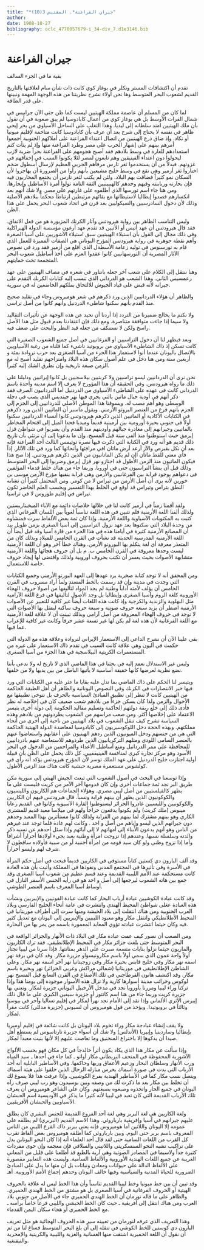 ```yaml
---
title: "*جيران الفراعنة*. المقتبس 3(10)"
author: 
date: 1908-10-27
bibliography: oclc_4770057679-i_34-div_7.d1e3146.bib
---
```




#  جيران الفراعنة 


 بقية ما في الجزء السالف 

 تقدم أن اكتشافات المستر ونكلر في بوغاز كوي كانت ذات شأن سام لعلاقتها بالتاريخ القديم لشعوب البحر المتوسط وها نحن أولاء نشرح نظريتنا من هذه الوجهة المهمة ونبينها على قدر الطاقة. 

 لما كان من المسلم أن عاصمة مملكة الهيتيين ليست كما ظن حتى الآن جرابيس في شمال الفرات الأوسط بل هي بوغاز كوي من أعمال كابادوسيا لم يبق صعوبة في أن نقول بأن ملك الهيتيين امتد سلطانه إلى ليديا. وهذا التغلب على الساحل الآسياوي من بحر إيجي ظاهر في نفسه لا يحتاج إلى شرح بعد أن عرف بأن كابادوسيا كانت متاخمة لإقليم ميونيا أو تكاد. وإذ ضاق ذرع الهيتيين من اتصال اعتداء الفراعنة على أملاكهم الجنوبية أجمعوا أمرهم بينهم على إشهار الحرب على مصر وطرد الفراعنة منها وإذ لم يتأت كتم استعدادهم للغارة في وسط بلادهم فقد أصبح هجومهم على الفراعنة بحراً ضربة لازب ليحولوا دون اعتداء الفينيقين وهم تابعون لمصر لئلا يكونوا السبب في إخفاقهم في غزوتهم. فبدلاً من أن يستخدموا ثغر تارس مرفأهم الحربي العظيم لإرسال أسطول ضخم اختاروا ثغر أزمير وهي تقع في وسط خليج مشيعين بأنهم رأوا من الضرورة أن يهاجروا لأن السكان نمو كثيراً فضاقت بهم البلاد. ولئن لم يكتب لثغر تارس أن يجتمع المحاربون فيه فإن بحارته وربابنته وفيهم وحدهم كالهيبينيين الثقة التامة تولوا أمرة الأساطيل وإبحارها. ومن هنا جاء اسم تورسها الذي أطلقوه على غارتهم على مصر. ولا شك أنهم بعد انكسارهم قصدوا إيطاليا لاستيطانها مع بقائهم مرتبطين ارتباطاً محكماً ببلادهم الأصلية وذلك لأن دخول السادرسيين والسيكوليين بعد قرن في اتحاد شعوب البحر يحمل على هذا الظن. 

 وليس التناسب الظاهر بين رواية هيرودتس وآثار الكرنك المزبورة هو من فعل الاتفاق. فقد قال هيرودتس أن عهد أتيس أو الأتيين قد تقدم عهد أرغون   مؤسسة الدولة الهيراكلية وفي ذلك مجال إلى القول بأن استيلاء الهيبتيين سبق استيلاء الآشوريين على آسيا الصغرة وأهم نقطة جوهرية في رواية هيرودتس المؤرخ اليوناني هي الصفات المميزة للعمل الذي قام به تورسنوس في توليه زعامة الأسطةل الذي أقلع من أزمير فقد ورد في نصوص   الآثار المصرية أن التورسهانيين كانوا عقدوا العزم على أخذ أساطيل شعوب البحر المتجمعة تحت حمايتهم. 

 وهنا ننتقل إلى الكلام على شعب آخر جعله بانتاور في شعره في مصاف الهيتيين على عهد رعمسيس الثاني. وهذا الشعب هو الدرداني الذي تنسب إليه كتابات الكرنك التقدم على جيرانه لأنه قبض على قياد الجيوش للالتحاق بملكهم الخاضعين له في سورية. 

 والظاهر أن هؤلاء الدردانيين الذين ورد ذكرهم في شعر هوميروس وجاء في تقليد صحيح منذ القدم بأنهم سكنوا شاطيء الدردنيل وأنهم كانوا من أصل تراسي. 

 ولا نكتم ما يخالج ضميرنا من التردد إذا أردنا أن نحيد عن هذه الوجهة عن تأثيرات التقاليد ولا سيما إذا جاءت متوافقة متناصرة. ومع ذلك فإن اعتقادنا بعدم قبول مثل هذا الأصل راسخ ولكن لا نستنكف من جعله قيد النظر والبحث على ضعف فيه. 

 وبعد فيظهر لنا أن دخول التراسيين أو الفرغانيين في أصل جميع الشعوب الصغيرة التي كانت تسكن إذ ذاك الشاطيء الآسياوي من بروبوتيد ناشيء كما قلناه من رغبة الآسياويين بالاتصال باليونان عندما أتوا لاستعمار هذا الجزء من آسيا الصغرى بعد حرب تروادة بمئة و  أربعين  سنة ومن هنا دخل في علم أصول سكان هذه البلاد وامتزاجهم تقليد أصبح له مع الزمن صبغة تاريخية وإن تطرق الشك إليه كثيراً. 

 نحن نرى أن الدردانيين ليسو تراسيين ولا كربتيين بيلاسجيين بل كانوا إيرانيين ودليلنا على ذلك ما رواه هيرودتس. وفي الحقيقة أن هذا المؤورخ لا يعرف إلا اسم مدينة واحدة باسم الدرداني كانت في عهده على الشاطيء الآسياوي من الدردنيل أما الدردانيون الصرف فقد ذكر أنهم في أودية جبال  ماتين  يالتي يجري فيها نهر جينديس الذي يصب في دجلة الوسطى وهو أهم مصب له. ويسوقنا هذا الموطن الأصلي للدردانيين إلى الجزم إلى الجزم بأنهم فرع من العنصر البروتو الأرمني. ويقول ماسبر أن الماتيين الذين ورد ذكرهم في الكتابات الأكادية أو الماتيين الذين ذكرهم هيرودوتس كانوا أنسباء الدردانيين سكنوا أولاً في جنوبي بحيرة أورومية بين أرمينية قديماً وميديا فحدا الميل إلى اقتحام المخاطر بالماتيين وجيرانهم إلى مغادرة جبالهم وأوديتهم منذ القدم وأن يضربوا في شواطئ قزل إيرمق حيث استوطنوا منذ ألفي سنة قبل المسيح. وإن ما يدعونا إلى أن نرتئي بأن تاريخ   ذلك قديم هو   أنه ورد في الكتابة التي ذكرت فيها نصرة توتيمس الثالث  أحد  الفراعنة فإنه بعد أن نكل بقبرص والآز أرعد أرض  ماتان  افي مرافئها وأنحائها كما ورد في تلك الآثار. إذاً فأي معنى للفظ  ماتان  اإن لم يكن الماتانيون من الذين ذكرهم هيرودتس. إذا صح هذا فيكون الماتيون منذ الزمن الأطول قد اجتازو نهر قزل إيرمق وضربوا إلى البحر المتوسط وذلك قبل أن ينشأ التراسيون حتى في أوروبا. وربما جاء من هناك خلط قدماء المؤلفين في دعواهم بوجود قرابة بين الفرغانيين والأرمن وهي قرابة ينفيها مؤرخ الأرمن موسى بن خورين لأنه يرى أن أصل الأرمن من تيراس لا من كومر. ومن المحتمل كثيراً أن تشابه النطق بتراس وتيراس قد أوقع في الخلط بهذا التفسير وبحسب العلم الحاضر تكون تيراس في إقليم طوروس لا في تراسيا. 

 ولقد أقمنا زمناً في أزمير كانت لنا في خلالها خلاصات دائمة مع الآباء الميخيتاريستين ولذلك ألفنا اللغة الأرمنية فلم نتبين في هذه اللغة تناسباً لغوياً بين اللسان الفرغاني الذي كتبت به المكتوبات الآسياوية واللغة الأرمنية. وإذا كان ثمة بعض الألفاظ سرت فمنشأوه من وحدة البلاد التي سكنوها بعد عهد نزول التراسيين إلى آسيا الصغرى بزمن طويل بيد أن المصانع الأرمنية كثيرة في أيامنا هذه في هذا الجزء من قارة آسيا وقد قيل أيضاً أن اللغة الأرمنية المدرسية الحديثة قد نشأت في القرن الخامس للميلاد وبذلك كان من المتعذر معرفة أي لغة يتكلم بها البوروتو الأرمن. وهناك خطأ آخر وهو أن اللغة الأرمنية ليست وحدها معروفة في القرن الخامس ب. م بل أن حروف هجائها واللغة الأرمنية متشابهة الأصوات بحيث يعسر أن تكتب بحروف أوروبية ولذلك واقتضى لها إيجاد حروف خاصة للاستعمال. 

 ومن المحقق أنه لا توجد كتابة صخرية يرد عهدها إلى العهد البورتو الأرمني وجميع الكتابات التي وجدت في مدينة وإن قد رسمت بالخط المسند ولما أراد مسروب في القرن الخامس أن يؤلف لأمته آداباً وطنية لم يجد المواد لتأليفها من أصولا حروف الهجاء الأوروبية كلغة الروم وآسيا الصغرى وإيطاليا بل وجد الأصول لتأليفها في فرع اللغة الآرامية مثل البهلوية والزندية والكرجية وإذ كانت هذه اللغات أيضاً غير كافية للتعبير عن الأصوات الأرمنية اضطر أن يزيد  سبعة  حروف صوتية و  سبعة  حروف ساكنة ليمثل بها   الأصوات التي لا توجد في حروف الهجاء المعروفة من أصل آرامي وبذلك تبينت أن لا علاقة للغة الأرمنية مع اللغة الفرغانية لأن هذه لغة لم يكن لها غير  تسعة  عشر  حرفاً وكانت غير كافية للإعراب عما فيها. 

 بقي علينا الآن أن نشرح الداعي إلى الاستعمار الإيراني لتروادة وعلاقة هذه مع   الدولة التي حكمت في أليون وهي علاقة كانت السبب في تقدم ذاك الاستعمار على غيره من المستعمرات الكريتية البيلاسجية في هذا الجزء من آسيا الصغرى. 

 وليس غير الاستدلال نعمد إليه في بحثنا في هذا الماضي الذي لا تاريخ له ولا ندعي بأننا نضع نظرية لعرضها كأنها حقيقة أساسية لا يأتيها الباطل من بين يديها ولا من خلفها. 

 ويتيسر لنا الحكم على ذاك الماضي بما تدل عليه بقايا ما عثر عليه من الكتابات التي ورد فيها خبر الانتصارات في الكرنك وفي النصوص اليونانية والظاهر أن أهل الطبقة الحاكمة من الهيتيين كانت لا تنظر إلى تطبيق المبادئ السياسية بالحرف بل تتوخى تطبيقها مع الأحوال والزمن ولذا كان يسكن جزءاً من بلادهم شعب ضعيف كان في إخلاصه له نظر فأدى ذلك إلى خلع ربقة دولتهم الحاكمة وتسليم مقاليد الحكومة إلى دولة أخرى يتيسر الاعتماد على إخلاصها أكثر. ومن صعب مراسهم من الشعوب يطردونهم من بلادهم وهذه السياسة تشرح كيف تنقل الشعوب في بلاد الهيتيين من ناحية إلى أخرى من أنحاء مملكتهم. وبهذه الحجة دخل اللوكوسيريون إلى كابادوسيا لمعاضدة الدولة الهيتية الحاكمة التي هي من جنسهم ودخل الميونيون الذين ردهم الهيتيون على أعقابهم واستعاضوا عنهم بالعنصر السامي اللودي ومثلهم التركريانيون الذين طردوهم للاستعاضة عنهم بادردانيين للمحافظة على ممر الدردانيل ومنع أساطيل الأعداء والمزاحمين من الدخول في البحر الأسود وهو مركز تجارة كبرى لمنافسة الفينيقفيين. كل ذلك يحمل على الظن بأن قبيلة أولية اجتازت خليج الدردنيل على عهد الملك توسر لأن المؤرخ هيرودتس يؤكد أنه رأى في كولشوس مستعمرة مصرية حبشية كانت هناك منذ الزمن الأطول. 

 وإذا توسعنا في البحث في أصول الشعوب التي تبعث الجيش الهيتي إلى سورية مكن طريق البر نجد ثمة جماعات أخرى وإن كان قدومها آخر الآمر من كريت فليست على ما يظهر كالفيلستيين من أصل ليبي مصري. وهؤلاء الجماعات هم الكاريون والليسيون   والكوكونيون الذين يظهر أن بينهم قرابة ونسباً. قال هيرودتس فيهم أن الكاريين والكوكونيين والليسيين غادروا الجزائر ليستوطنوا القارة الآسيوية وكانوا في القديم رعايا مينوس (ملك كريت) ولم يكونوا يدفعون خراجاً ولهم في ميلاسا معبد قديم للمشتري الكاري وهو بينهم مشترك لما بينهم من القرابة ولذلك كانوا مستأثرين بهذا المعبد وحدهم دون جيرانهم الذين ليسو وإياهم من أصل و  احد  . وكانت لهم عادة قلما توجد عند غيرهم من الناس وهو أنهم يدعون الأبناء إلى أمهاتهم لا إلى آبائهم وإذا سئل أحدهم عن نسبه ذكر والدته وسلسلة نسبها. وعندهم إذا تزوجت امرأة وطنية بعبد يجيء أولادها أحراراً أشرافاً وأما إذا تزوج وطني   ولو كان سيد قومه من امرأة أجنبية أو من سبية فأولاده ساقطون لا شرف لهم وليسو أحراراً. 

 وقد  ألف  البارون دي كستين كتاباً مستوفى في الكاريين قديماً فبحث في أصل حكم المرأة في الأسرة وفي تأثيرها في المجتمع المدني ونفوذها في المملكة وأثبت بأن هذه العادة كانت مستحكمة عند الأمم الليبية القديمة وعند قسم عظيم من شعوب آسيا الصغرى وقد جمع بين هاته الشعوب ليرجعها إلى أصل و  احد  هو في رأيه الجنس الأسمر النازل في أوساط آسيا المعرف باسم العنصر الطوشي. 

 وقد كانت عبادة الكوشيين عبادة أرباب البحار كما كانت عبادة الفوتيين والإيبريين ونشأت هذه العبادة عغلى شواطئ المحيط الهندي وانتشرت في عامة أنحاء الخليج الفارسي وبلاد العرب الجنوبية ومن هناك انتقلت إلى بلاد الحبشة ومنها سرت إلى أطراف موريتانيا في المحيط الأطلانطيكي وانتقل مكار وهو معبود الليبيين والإيبريين إلى اليونان مع تعديل كثير فيه وكان حيثما انتشرت عبادته تؤوي المعابد المعمورة باسمه من يمر بها من البحارة. 

 ومن الصعب أن نصور كيف عمت عبادة مكار في البلاد ذات الأنهار والجزائر الواقعة في البحر المتوسط حتى بلغت جزائر مكار في المحيط الإطلانطيقي. فقد ترك الكاريون والماريون حيثما نزلوا بنايات متسعة صبرت على الدهر بمتانتها. فإذا سرنا من ليبيا نجتاز أولاً واحة عمون الذي سمي أولاً باسم مكارونيسواو جزيرة مكار. وقد كان في برقة نهر اسمه نهر مكار وفي خليج قابس بحيرة مكار وفي زوجيتانيا نهر آخر اسمه نهر مكار.   وعلى الشاطئ الإطلانطيقي في موريتانيا (شمالي مراكش وغربي الجزائر) نهر وبحيرة باسم مكار. وقد اكتشف هانون القرطاجني في تلك الأصقاع في القرن السابع قبل المسيح نهر لوكوس وخرائب مدينة أسوارها كارية ولا تزال هذه الأسوار موجودة إلى يومنا هذا وإذا تركنا وراء ليبيا ومررنا بأوروبا نجد في مدخل الأرخبيل اليوناني جزيرة لمكار. ونعني بها جزيرة كريت وربما جاء من هنا اسم كانتور أو جزيرة سيفين الكبرى على ما قال ذلك إيبرس الأثري الألماني وإذا تقد إلى الأمام نجد نهراً لمكار في إقليم تساليا وآخر في بيوسيا وثالثاً في بروبوتيدا. ويؤخذ من قول هوميروس أن لسبوس (جزيرة مدللي) كانت مقراً لمكار. 

 ولا يقف إنشاء عبادجة مكار وراء تخوم بلاد اليونان بل كانت شائعة في إقليم أومبريا بإيطاليا وساردينيا وإبيريا (الأندلس) ولا شك أن أسواء جزيرة تارتاسوس لم يستطع أهل صيدا أن يدكوها إلا باختراع المنجنيق وما تعاصت عليهم إلا لأنها بنيت معبداً لمكار.  

 وإذا سألت عن مكار هذا الذي يكاد يكون أثراً خالدجاً في كل مكان فهو بحسب الألواح الآشورية المحفوظة في المتحف البريطاني مكار أوانو ـ كما جاء في أحدها ـ سيد المياه ورب الأنهار وسلطان البحار وزعيم الأعماق وربها وحاكمها. وفي الأساطير البابلية أنه  أحد  الأرباب التي بدت في صورة أسماك يحرس منازله الرجال الذين خلقوا على هيئة أسماك ويتصل نسب مكار كما في الأساطير الهندية بفرع الكوشيين. وإذا عرفت هذا فلا يسوغ لك أن تخلط بين مكار بعد ما ذكرت لك من وصفه وبين بوسيدون وهو رب ليبي صرف رآه اليونان في جميع الحار واتخذوه وصبغوه بصبغتهم. وكان على الشاعر هوميروس أن يعرف تلك الأرباب القديمة التي كان تعبد في ليبيا لأنه كثيراً ما يذكر في الأوديسية اسم الحبشان الآسياويين والحبشان الأفريقيين. 

 ولغة الكاريين هي لغة البربر وهي لغة  أحد  الفروع القديمة للجنس البشري كان يطلق عليهم جيرانهم في آسيا وإفريقية بارباروئي. وهذا الاسم القديم (البربري) لم يطلقه على عمومه إلا اليونان واللاتين أما هوميروس فإنه يعني ببربر ذاك الفرع الليبي من الناس المعروف باسم بربر حتى اليوم. وبين بارباروئي كما أطلقه هوميروس بعض ألفاظ تقرب كل القرب من اللغات السامية حتى لقد قال  أحد  العلماء أنه إذا كان النحو اليوناين يدل على   تراكيب تشبه النحو السنسكريتي واللاتيني والسلافي فإن معجمه وإن حوى مفردات كثيرة جداً ولاسيما في المصادر الصوتية وهي آرية بالطبع قد أطلعنا على قليل من المعاني الغريبة عن جميع اللغات الهندية الأوروبية والألفاظ السامية. وليست هذه التعابير مقصورة على الألفاظ الدالة على حيوانات ومعادن ونباتات بل أن منها ما يدل على المبادئ الضرورية للحياة المدنية والسياسية وفيها خالف اليونان وحدهم إجماع الأمم الأوروبية. أهـ 

 وقد تبين أن بين خط ميونيا وخط ليبيا القديم تناسباً وأن هذا الخط ليس له علاقة بالحروف الهيتية أو الحروف الفرغانية في آسيا الصغرى بل هو مشتق من الخط الهندي الحميري. والظاهر على ما قاله نورمان أن الخط الهندي الحميري جاء في الأصل من جنوبي بلاد العرب ومن هناك انتقل إلى أفريقية ـ حيث كان الخط الحبشي والليبي فرعاً خاصاً برأسه ـ مع الخط الحميري أو هجاء سكان اليمن القدماء. 

 وهذا التعريف الذي عرفه لنورمان من تعيينه سير هذه الحروف الهجائية هو مثل تعريف البارون دي كوستين للخط الكوشي في تنقله إلى أن بلغ البحر المتوسط فساغ لنا من ثم أن نقول أن اللغة الحميرية اشتقت منها الغسانية والغزية والليبية والكريتية والإمحرية والتيفنغية.  
